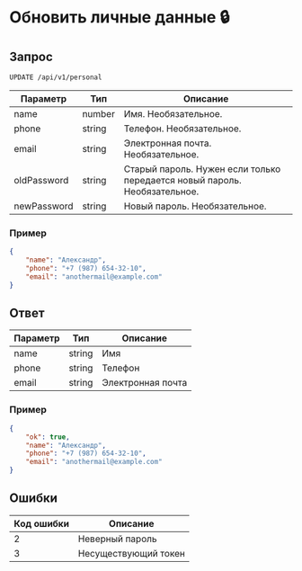 # Обновить личные данные :lock:

## Запрос

`UPDATE /api/v1/personal`

| Параметр    | Тип    | Описание                                                                  |
|-------------|--------|---------------------------------------------------------------------------|
| name        | number | Имя. Необязательное.                                                      |
| phone       | string | Телефон. Необязательное.                                                  |
| email       | string | Электронная почта. Необязательное.                                        |
| oldPassword | string | Старый пароль. Нужен если только передается новый пароль. Необязательное. |
| newPassword | string | Новый пароль. Необязательное.                                             |

### Пример

```JSON
{
    "name": "Александр",
    "phone": "+7 (987) 654-32-10",
    "email": "anothermail@example.com"
}
```

## Ответ

| Параметр | Тип    | Описание          |
|----------|--------|-------------------|
| name     | string | Имя               |
| phone    | string | Телефон           |
| email    | string | Электронная почта |

### Пример
```JSON
{
    "ok": true,
    "name": "Александр",
    "phone": "+7 (987) 654-32-10",
    "email": "anothermail@example.com"
}
```

## Ошибки
| Код ошибки | Описание                               |
|------------|----------------------------------------|
| 2          | Неверный пароль                        |
| 3          | Несуществующий токен                   |
